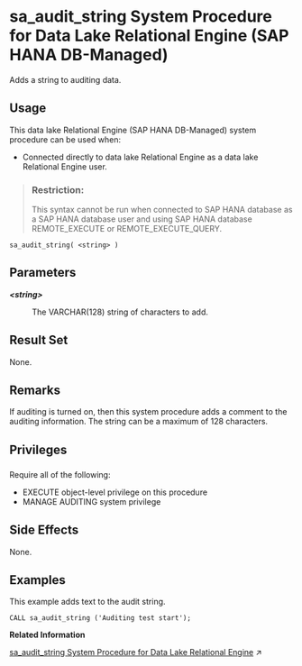 <!-- loio94b152d9c67043c2828e4f3de384856b -->

# sa\_audit\_string System Procedure for Data Lake Relational Engine \(SAP HANA DB-Managed\)

Adds a string to auditing data.



<a name="loio94b152d9c67043c2828e4f3de384856b__section_dh4_3db_1yb"/>

## Usage

This data lake Relational Engine \(SAP HANA DB-Managed\) system procedure can be used when:

-   Connected directly to data lake Relational Engine as a data lake Relational Engine user.

> ### Restriction:  
> This syntax cannot be run when connected to SAP HANA database as a SAP HANA database user and using SAP HANA database REMOTE\_EXECUTE or REMOTE\_EXECUTE\_QUERY.



```
sa_audit_string( <string> )
```



<a name="loio94b152d9c67043c2828e4f3de384856b__section_ns5_ct4_rrc"/>

## Parameters


<dl>
<dt><b>

*<string\>* 

</b></dt>
<dd>

The VARCHAR\(128\) string of characters to add.



</dd>
</dl>



<a name="loio94b152d9c67043c2828e4f3de384856b__section_m3f_fnf_zyb"/>

## Result Set

None.



<a name="loio94b152d9c67043c2828e4f3de384856b__section_a44_dt4_rrd"/>

## Remarks

If auditing is turned on, then this system procedure adds a comment to the auditing information. The string can be a maximum of 128 characters.



<a name="loio94b152d9c67043c2828e4f3de384856b__section_sxm_n1b_1yb"/>

## Privileges



### 

Require all of the following:

-   EXECUTE object-level privilege on this procedure
-   MANAGE AUDITING system privilege



<a name="loio94b152d9c67043c2828e4f3de384856b__section_rxd_2t4_rre"/>

## Side Effects

None.



<a name="loio94b152d9c67043c2828e4f3de384856b__section_rxd_2t4_rrf"/>

## Examples

This example adds text to the audit string.

```
CALL sa_audit_string ('Auditing test start');
```

**Related Information**  


[sa_audit_string System Procedure for Data Lake Relational Engine](https://help.sap.com/viewer/19b3964099384f178ad08f2d348232a9/2024_3_QRC/en-US/3be55c396c5f1014a724eb3c15a43d25.html "Adds a string to auditing data.") :arrow_upper_right:

